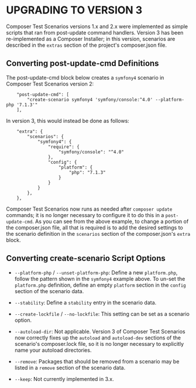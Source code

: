 # UPGRADING TO VERSION 3

Composer Test Scenarios versions 1.x and 2.x were implemented as simple scripts that ran from post-update command handlers. Version 3 has been re-implemented as a Composer Installer; in this version, scenarios are described in the `extras` section of the project's composer.json file.

## Converting post-update-cmd Definitions

The post-update-cmd block below creates a `symfony4` scenario in Composer Test Scenarios version 2:
```
    "post-update-cmd": [
        "create-scenario symfony4 'symfony/console:^4.0' --platform-php '7.1.3'"
    ],
```
In version 3, this would instead be done as follows:
```
    "extra": {
        "scenarios": {
            "symfony4": {
                "require": {
                    "symfony/console": "^4.0"
                },
                "config": {
                    "platform": {
                        "php": "7.1.3"
                    }
                }
            }
        },
    },

```
Composer Test Scenarios now runs as needed after `composer update` commands; it is no longer necessary to configure it to do this in a `post-update-cmd`. As you can see from the above example, to change a portion of the composer.json file, all that is required is to add the desired settings to the scenario definition in the `scenarios` section of the composer.json's `extra` block.

## Converting create-scenario Script Options

* `--platform-php` / `--unset-platform-php`: Define a new `platform.php`, follow the pattern shown in the `symfony4` example above. To un-set the `platform.php` definition, define an empty `platform` section in the `config` section of the scenario data.

* `--stability`: Define a `stability` entry in the scenario data.

* `--create-lockfile` / `--no-lockfile`: This setting can be set as a scenario option.

* `--autoload-dir`: Not applicable. Version 3 of Composer Test Scenarios now correctly fixes up the `autoload` and `autoload-dev` sections of the scenario's composer.lock file, so it is no longer necessary to explicitly name your autoload directories.

* `--remove`: Packages that should be removed from a scenario may be listed in a `remove` section of the scenario data.

* `--keep`: Not currently implemented in 3.x.
